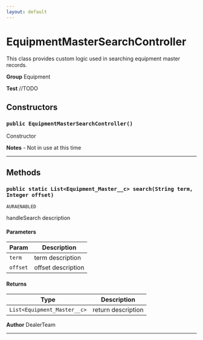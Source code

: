 ```yaml
---
layout: default
---
```

# EquipmentMasterSearchController

This class provides custom logic used in searching equipment master records.


**Group** Equipment


**Test** //TODO

## Constructors
### `public EquipmentMasterSearchController()`

Constructor


**Notes** - Not in use at this time

---
## Methods
### `public static List<Equipment_Master__c> search(String term, Integer offset)`

`AURAENABLED`

handleSearch description

#### Parameters

|Param|Description|
|---|---|
|`term`|term description|
|`offset`|offset description|

#### Returns

|Type|Description|
|---|---|
|`List<Equipment_Master__c>`|return description|


**Author** DealerTeam

---
